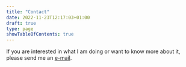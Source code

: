 ```yaml
---
title: "Contact"
date: 2022-11-23T12:17:03+01:00
draft: true
type: page
showTableOfContents: true
---
```


If you are interested in what I am doing or want to know more about it, please send me an [e-mail](mailto:bruno.zuadacoelho@deltares.nl).